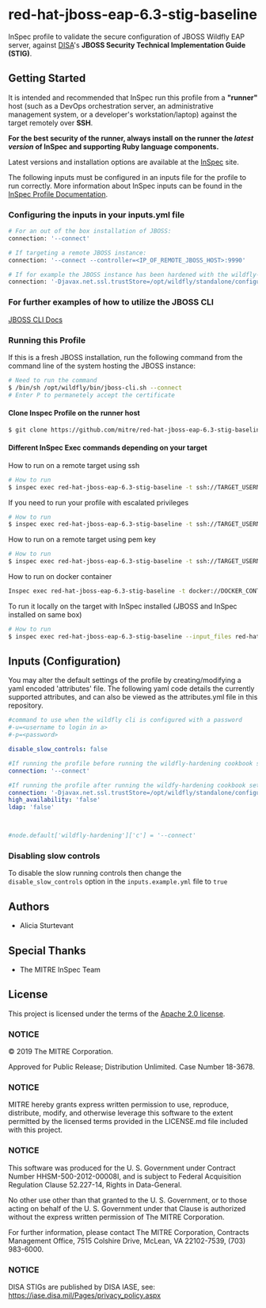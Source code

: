 # red-hat-jboss-eap-6.3-stig-baseline

InSpec profile to validate the secure configuration of JBOSS Wildfly EAP server, against [DISA](https://iase.disa.mil/stigs/)'s **JBOSS Security Technical Implementation Guide (STIG)**.

## Getting Started  
It is intended and recommended that InSpec run this profile from a __"runner"__ host (such as a DevOps orchestration server, an administrative management system, or a developer's workstation/laptop) against the target remotely over __SSH__.

__For the best security of the runner, always install on the runner the _latest version_ of InSpec and supporting Ruby language components.__ 

Latest versions and installation options are available at the [InSpec](http://inspec.io/) site.

The following inputs must be configured in an inputs file for the profile to run correctly. More information about InSpec inputs can be found in the [InSpec Profile Documentation](https://www.inspec.io/docs/reference/profiles/).

### Configuring the inputs in your inputs.yml file
``` bash
# For an out of the box installation of JBOSS: 
connection: '--connect'

# If targeting a remote JBOSS instance: 
connection: '--connect --controller=<IP_OF_REMOTE_JBOSS_HOST>:9990'

# If for example the JBOSS instance has been hardened with the wildfly-hardening cookbook (https://github.com/mitre/chef-red-hat-jboss-eap-6.3-stig-baseline) set the connection to the following:
connection: '-Djavax.net.ssl.trustStore=/opt/wildfly/standalone/configuration/a.jks --connect -u=test1 -p=test'

```
### For further examples of how to utilize the JBOSS CLI 
[JBOSS CLI Docs](https://docs.jboss.org/author/display/WFLY/Command+Line+Interface)

### Running this Profile

If this is a fresh JBOSS installation, run the following command from the command line of the system hosting the JBOSS instance:

``` bash
# Need to run the command 
$ /bin/sh /opt/wildfly/bin/jboss-cli.sh --connect 
# Enter P to permanetely accept the certificate
```

#### Clone Inspec Profile on the runner host
```bash
$ git clone https://github.com/mitre/red-hat-jboss-eap-6.3-stig-baseline.git
```

#### Different InSpec Exec commands depending on your target
How to run on a remote target using ssh
```bash
# How to run 
$ inspec exec red-hat-jboss-eap-6.3-stig-baseline -t ssh://TARGET_USERNAME:TARGET_PASSWORD@TARGET_IP:TARGET_PORT --input_files red-hat-jboss-eap-6.3-stig-baseline/inputs.example.yml
```

If you need to run your profile with escalated privileges
```bash
# How to run 
$ inspec exec red-hat-jboss-eap-6.3-stig-baseline -t ssh://TARGET_USERNAME:TARGET_PASSWORD@TARGET_IP:TARGET_PORT --input_files red-hat-jboss-eap-6.3-stig-baseline/inputs.example.yml --sudo --sudo-options='-u jbosseap'
```

How to run on a remote target using pem key
```bash
# How to run 
$ inspec exec red-hat-jboss-eap-6.3-stig-baseline -t ssh://TARGET_USERNAME@TARGET_IP:TARGET_PORT -i PEM_KEY --input_files red-hat-jboss-eap-6.3-stig-baseline/inputs.example.yml
```

How to run on docker container
```bash
Inspec exec red-hat-jboss-eap-6.3-stig-baseline -t docker://DOCKER_CONTAINER_ID --input_files red-hat-jboss-eap-6.3-stig-baseline/inputs.example.yml
```

To run it locally on the target with InSpec installed (JBOSS and InSpec installed on same box)
```bash
# How to run 
$ inspec exec red-hat-jboss-eap-6.3-stig-baseline --input_files red-hat-jboss-eap-6.3-stig-baseline/inputs.example.yml
```


## Inputs (Configuration)
You may alter the default settings of the profile by creating/modifying a yaml 
encoded 'attributes' file. The following yaml code details the currently 
supported attributes, and can also be viewed as the attributes.yml file in this 
repository.

``` yaml
#command to use when the wildfly cli is configured with a password
#-u=<username to login in a>
#-p=<password>

disable_slow_controls: false

#If running the profile before running the wildfly-hardening cookbook set the following in red-hat-jboss-eap-6.3-stig-baseline/attributes.yml:
connection: '--connect'

#If running the profile after running the wildfy-hardening cookbook set this in red-hat-jboss-eap-6.3-stig-baseline/attributes.yml:
connection: '-Djavax.net.ssl.trustStore=/opt/wildfly/standalone/configuration/a.jks --connect -u=test1 -p=test'
high_availability: 'false'
ldap: 'false'



#node.default['wildfly-hardening']['c'] = '--connect'

```

### Disabling slow controls
To disable the slow running controls then change the `disable_slow_controls` option in the `inputs.example.yml` file to `true`

## Authors
- Alicia Sturtevant

## Special Thanks

- The MITRE InSpec Team

## License 

This project is licensed under the terms of the [Apache 2.0 license](https://github.com/mitre/wildfly-stig-baseline/blob/master/LICENSE.md).

### NOTICE

© 2019 The MITRE Corporation.  

Approved for Public Release; Distribution Unlimited. Case Number 18-3678.  

### NOTICE
MITRE hereby grants express written permission to use, reproduce, distribute, modify, and otherwise leverage this software to the extent permitted by the licensed terms provided in the LICENSE.md file included with this project.

### NOTICE  

This software was produced for the U. S. Government under Contract Number HHSM-500-2012-00008I, and is subject to Federal Acquisition Regulation Clause 52.227-14, Rights in Data-General.  

No other use other than that granted to the U. S. Government, or to those acting on behalf of the U. S. Government under that Clause is authorized without the express written permission of The MITRE Corporation. 

For further information, please contact The MITRE Corporation, Contracts Management Office, 7515 Colshire Drive, McLean, VA  22102-7539, (703) 983-6000.  

### NOTICE

DISA STIGs are published by DISA IASE, see: https://iase.disa.mil/Pages/privacy_policy.aspx   
